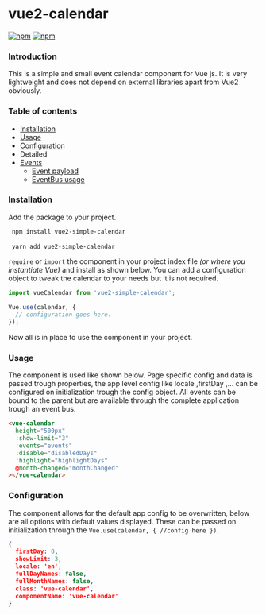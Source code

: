 # vue2-calendar

[![npm](https://img.shields.io/npm/v/vue2-simple-calendar.svg?maxAge=2592000?style=flat-square)]() [![npm](https://img.shields.io/npm/dt/vue2-simple-calendar.svg?maxAge=2592000?style=flat-square)]()

### Introduction
This is a simple and small event calendar component for Vue js. It is very lightweight and does not depend on external libraries apart from Vue2 obviously.

### Table of contents
  * [Installation](#Installation)
  * [Usage](#Usage)
  * [Configuration](#Configuration)
  * Detailed
  * [Events](./docs/events.md)
    * [Event payload](./docs/events.md#Payload)
    * [EventBus usage](./docs/events.md#EventBus)

### Installation
Add the package to your project.

```bash
 npm install vue2-simple-calendar
 
 yarn add vue2-simple-calendar
```

`require` or `import` the component in your project index file *(or where you instantiate Vue)* and install as shown below. You can add a configuration object to tweak the calendar to your needs but it is not required.

```javascript
import vueCalendar from 'vue2-simple-calendar';

Vue.use(calendar, {
  // configuration goes here.
});
```

Now all is in place to use the component in your project.

### Usage

The component is used like shown below. Page specific config and data is passed trough properties, the app level config like locale ,firstDay ,... can be configured on initialization trough the config object. All events can be bound to the 
parent but are available through the complete application trough an event bus.

```html
<vue-calendar
  height="500px"
  :show-limit="3"
  :events="events"
  :disable="disabledDays"
  :highlight="highlightDays"
  @month-changed="monthChanged"
></vue-calendar>
```

### Configuration

The component allows for the default app config to be overwritten, below are all options with default values displayed. 
These can be passed on initialization through the `Vue.use(calendar, { //config here })`.

```json
{
  firstDay: 0,
  showLimit: 3,
  locale: 'en',
  fullDayNames: false,
  fullMonthNames: false,
  class: 'vue-calendar',
  componentName: 'vue-calendar'
}
```
 